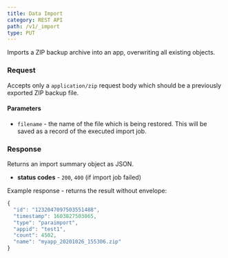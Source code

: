 ```yaml
---
title: Data Import
category: REST API
path: /v1/_import
type: PUT
---
```


Imports a ZIP backup archive into an app, overwriting all existing objects.

### Request

Accepts only a `application/zip` request body which should be a previously exported ZIP backup file.

#### Parameters

- `filename` - the name of the file which is being restored. This will be saved as a record of the executed import job.

### Response

Returns an import summary object as JSON.

- **status codes** - `200`, `400` (if import job failed)

Example response - returns the result without envelope:
```js
{
  "id": "1232047097503551488",
  "timestamp": 1603827503065,
  "type": "paraimport",
  "appid": "test1",
  "count": 4502,
  "name": "myapp_20201026_155306.zip"
}
```